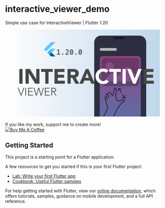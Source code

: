 # interactive_viewer_demo

Simple use case for InteractiveViewer | Flutter 1.20

<p align="center">
  <img src="flutter_interactive_viewer.png" alt="flutter interactive viewer" title="Screenshot">
</p>

If you like my work, support me to create more!<br>
<a href="https://www.buymeacoffee.com/afzalali15" target="_blank"><img src="https://cdn.buymeacoffee.com/buttons/default-orange.png" alt="Buy Me A Coffee" style="height: 51px !important;width: 217px !important;" ></a>


## Getting Started

This project is a starting point for a Flutter application.

A few resources to get you started if this is your first Flutter project:

- [Lab: Write your first Flutter app](https://flutter.dev/docs/get-started/codelab)
- [Cookbook: Useful Flutter samples](https://flutter.dev/docs/cookbook)

For help getting started with Flutter, view our
[online documentation](https://flutter.dev/docs), which offers tutorials,
samples, guidance on mobile development, and a full API reference.

